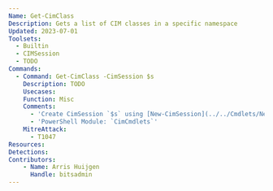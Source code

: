 ```yaml
---
Name: Get-CimClass
Description: Gets a list of CIM classes in a specific namespace
Updated: 2023-07-01
Toolsets:
  - Builtin
  - CIMSession
  - TODO
Commands:
  - Command: Get-CimClass -CimSession $s
    Description: TODO
    Usecases:
    Function: Misc
    Comments:
      - 'Create CimSession `$s` using [New-CimSession](../../Cmdlets/New-CimSession/)'
      - 'PowerShell Module: `CimCmdlets`'
    MitreAttack:
      - T1047
Resources:
Detections:
Contributors:
    - Name: Arris Huijgen
      Handle: bitsadmin
---
```

